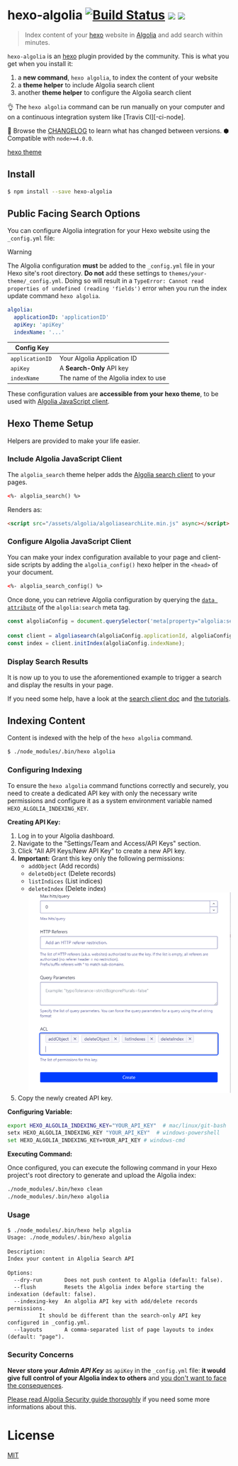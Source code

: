 # hexo-algolia [![Build Status][]][pkg-build] ![][pkg-downloads] ![][pkg-version]

> Index content of your [hexo][] website in [Algolia][] and add search within minutes.

`hexo-algolia` is an [hexo][] plugin provided by the community.
This is what you get when you install it:

1. a **new command**, `hexo algolia`, to index the content of your website
2. a **theme helper** to include Algolia search client
3. another **theme helper** to configure the Algolia search client

👌 The `hexo algolia` command can be run manually on your computer
and on a continuous integration system like [Travis CI][-ci-node].

📜 Browse the [CHANGELOG][] to learn what has changed between versions.
⬢ Compatible with `node>=4.0.0`.

[hexo theme][]

## Install

```bash
$ npm install --save hexo-algolia
```

## Public Facing Search Options

You can configure Algolia integration for your Hexo website using the `_config.yml` file:
> [!WARNING]  
> The Algolia configuration **must** be added to the `_config.yml` file in your Hexo site's root directory. **Do not** add these settings to `themes/your-theme/_config.yml`. Doing so will result in a `TypeError: Cannot read properties of undefined (reading 'fields')` error when you run the index update command `hexo algolia`.

``` yaml
algolia:
  applicationID: 'applicationID'
  apiKey: 'apiKey'
  indexName: '...'
```

| Config Key | |
| --- | --- |
| `applicationID` | Your Algolia Application ID |
| `apiKey` | A **Search-Only** API key |
| `indexName` | The name of the Algolia index to use |

These configuration values are **accessible from your hexo theme**, to be used with [Algolia JavaScript client](https://www.algolia.com/doc/guides/search/auto-complete/#user-interface).

## Hexo Theme Setup

Helpers are provided to make your life easier.

### Include Algolia JavaScript Client

The `algolia_search` theme helper adds the
[Algolia search client][js-client] to your pages.

```html
<%- algolia_search() %>
```

Renders as:

```html
<script src="/assets/algolia/algoliasearchLite.min.js" async></script>
```


### Configure Algolia JavaScript Client

You can make your index configuration available to your page and client-side scripts by adding the `algolia_config()` hexo helper in the `<head>` of your document.

```html
<%- algolia_search_config() %>
```

Once done, you can retrieve Algolia configuration by querying the
[`data attribute`](dataset) of the `algolia:search` meta tag.

```js
const algoliaConfig = document.querySelector('meta[property="algolia:search"]').dataset;

const client = algoliasearch(algoliaConfig.applicationId, algoliaConfig.apiKey);
const index = client.initIndex(algoliaConfig.indexName);
```

### Display Search Results

It is now up to you to use the aforementioned example to trigger a search
and display the results in your page.

If you need some help, have a look at the [search client doc][js-client]
and [the tutorials][Algolia tutorials].

## Indexing Content

Content is indexed with the help of the `hexo algolia` command.

```bash
$ ./node_modules/.bin/hexo algolia
```


### Configuring Indexing

To ensure the `hexo algolia` command functions correctly and securely, you need to create a dedicated API key with only the necessary write permissions and configure it as a system environment variable named `HEXO_ALGOLIA_INDEXING_KEY`. 


**Creating API Key:**

1.  Log in to your Algolia dashboard.
2.  Navigate to the "Settings/Team and Access/API Keys" section.
3.  Click "All API Keys/New API Key" to create a new API key.
4.  **Important:** Grant this key only the following permissions:
    *   `addObject` (Add records)
    *   `deleteObject` (Delete records)
    *   `listIndices` (List indices)
    *   `deleteIndex` (Delete index)
    ![](algolia-write-key.png)
5.  Copy the newly created API key.



**Configuring Variable:**

```bash
export HEXO_ALGOLIA_INDEXING_KEY="YOUR_API_KEY"  # mac/linux/git-bash
setx HEXO_ALGOLIA_INDEXING_KEY "YOUR_API_KEY"  # windows-powershell
set HEXO_ALGOLIA_INDEXING_KEY=YOUR_API_KEY # windows-cmd
```


**Executing Command:**

Once configured, you can execute the following command in your Hexo project's root directory to generate and upload the Algolia index:

```bash
./node_modules/.bin/hexo clean
./node_modules/.bin/hexo algolia
```



### Usage

```
$ ./node_modules/.bin/hexo help algolia
Usage: ./node_modules/.bin/hexo algolia

Description:
Index your content in Algolia Search API

Options:
  --dry-run       Does not push content to Algolia (default: false).
  --flush         Resets the Algolia index before starting the indexation (default: false).
  --indexing-key  An algolia API key with add/delete records permissions.
		  It should be different than the search-only API key configured in _config.yml.
  --layouts       A comma-separated list of page layouts to index (default: "page").
```

### Security Concerns

**Never store your _Admin API Key_** as `apiKey` in the `_config.yml` file: **it would give full control of your Algolia index to others** and [you don't want to face the consequences][daily-mirror-bonanza].

[Please read Algolia Security guide thoroughly][security] if you need some more informations about this.

# License

[MIT](LICENSE)

[Build Status]: https://travis-ci.org/oncletom/hexo-algolia.svg?branch=master
[pkg-build]: https://travis-ci.org/oncletom/hexo-algolia
[pkg-downloads]: https://img.shields.io/npm/dm/hexo-algolia.svg
[pkg-version]: https://img.shields.io/npm/v/hexo-algolia.svg

[hexo]: https://hexo.io/
[Algolia]: https://www.algolia.com/
[hexo theme]: https://hexo.io/docs/themes.html
[travis-ci-node]: https://docs.travis-ci.com/user/languages/javascript-with-nodejs/
[Algolia Tutorials]: https://www.algolia.com/doc/tutorials/

[CHANGELOG]: https://github.com/oncletom/hexo-algolia/blob/master/CHANGELOG.md

[js-client]: https://www.algolia.com/doc/api-client/javascript/
[batching]: https://www.algolia.com/doc/guides/indexing/import-synchronize-data/#batching
[security]: https://www.algolia.com/doc/guides/security/api-keys/
[dataset]: https://developer.mozilla.org/en-US/docs/Learn/HTML/Howto/Use_data_attributes
[daily-mirror-bonanza]: http://www.mirror.co.uk/all-about/cybersecurity
